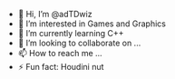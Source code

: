 - 👋 Hi, I’m @adTDwiz
- 👀 I’m interested in Games and Graphics
- 🌱 I’m currently learning C++
- 💞️ I’m looking to collaborate on ...
- 📫 How to reach me ...
- ⚡ Fun fact: Houdini nut

<!---
adTDwiz/adTDwiz is a ✨ special ✨ repository because its `README.md` (this file) appears on your GitHub profile.
You can click the Preview link to take a look at your changes.
--->
